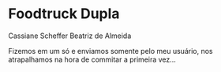 # Foodtruck Dupla

Cassiane Scheffer
Beatriz de Almeida

Fizemos em um só e enviamos somente pelo meu usuário, nos atrapalhamos na hora de commitar a primeira vez...
